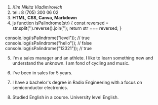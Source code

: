 1. *Kim Nikita Vladimirovich*
2. tel.: 8 (705) 300 06 02
3. **HTML, CSS, Canva, Markdown**
4. js
function isPalindrome(str) {
  const reversed = str.split('').reverse().join('');
  return str === reversed;
}

console.log(isPalindrome("level"));  // true
console.log(isPalindrome("hello"));  // false
console.log(isPalindrome("12321"));  // true

5. I'm a sales manager and an athlete. I like to learn something new and understand the unknown. I am fond of cycling and music.
6. I've been in sales for 5 years.

7. I have a bachelor's degree in Radio Engineering with a focus on semiconductor electronics.

8. Studied English in a course. University level English.